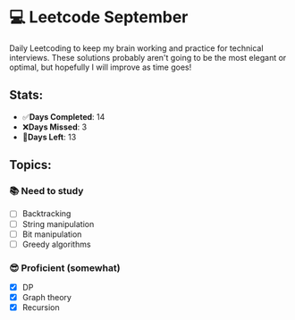 # 💻 Leetcode September

Daily Leetcoding to keep my brain working and practice for technical interviews.
These solutions probably aren't going to be the most elegant or optimal, but
hopefully I will improve as time goes!

## Stats:

- ✅**Days Completed**: 14
- ❌**Days Missed**: 3
- 🎯**Days Left**: 13

## Topics:

### 📚 Need to study

- [ ] Backtracking
- [ ] String manipulation
- [ ] Bit manipulation
- [ ] Greedy algorithms

### 😎 Proficient (somewhat)

- [x] DP
- [x] Graph theory
- [x] Recursion
